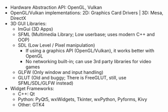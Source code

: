 - Hardware Abstraction API: OpenGL, Vulkan
- OpenGL/Vulkan implementations: 2D: Graphics Card Drivers | 3D: Mesa, DirectX
- 3D GUI Libraries:
	- ImGui (3D Apps)
	- SFML (Multimedia Library; Low userbase; uses modern C++ and OOP)
	- SDL (Low Level / Pixel manipulation)
		- If using a graphics API (OpenGL/Vulkan), it works better with OpenGL
		- No networking built-in; can use 3rd party libraries for video games
	- GLFW (Only window and input handling)
	- GLUT (Old and buggy; There is FreeGLUT, still, use SFML/SDL/GLFW instead)
- Widget Frameworks:
	- C++: Qt
	- Python: PyQt5, wxWidgets, Tkinter, wxPython, Pyforms, Kivy
	- Other: GTK4